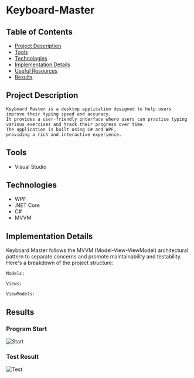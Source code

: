 # Keyboard-Master

## Table of Contents
* [Project Description](#general-info)
* [Tools](#tools)
* [Technologies](#technologies)
* [Implementation Details](#implementation-details)
* [Useful Resources](#useful-resources)
* [Results](#results)

## Project Description
    Keyboard Master is a desktop application designed to help users improve their typing speed and accuracy.
    It provides a user-friendly interface where users can practice typing
    various exercises and track their progress over time.
    The application is built using C# and WPF,
    providing a rich and interactive experience.
## Tools
* Visual Studio 
## Technologies
* WPF
* .NET Core
* C#
* MVVM

## Implementation Details
Keyboard Master follows the MVVM (Model-View-ViewModel) architectural
pattern to separate concerns and promote maintainability and testability.
Here's a breakdown of the project structure:

    Models: 

    Views: 

    ViewModels: 

## Results

### Program Start 
<img src="https://github.com/jacekk024/Keyboard-Master/assets/45696277/fd0a0370-a5d2-4f2d-9b0b-f668657bee4f" alt="Start"/>

### Test Result
<img src="https://github.com/jacekk024/Keyboard-Master/assets/45696277/ed0f695b-965e-4bd5-bbca-46e815952fd1" alt="Test" />

